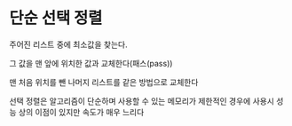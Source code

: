 # 단순 선택 정렬

주어진 리스트 중에 최소값을 찾는다.

그 값을 맨 앞에 위치한 값과 교체한다(패스(pass))

맨 처음 위치를 뺀 나머지 리스트를 같은 방법으로 교체한다

선택 정렬은 알고리즘이 단순하며 사용할 수 있는 메모리가 제한적인 경우에 사용시 성능 상의 이점이 있지만 속도가 매우 느리다
